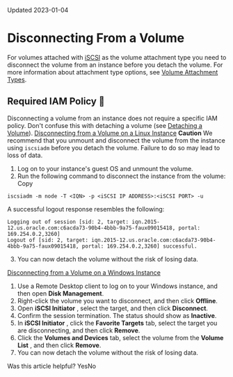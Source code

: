 Updated 2023-01-04
# Disconnecting From a Volume
For volumes attached with [iSCSI](https://docs.oracle.com/en-us/iaas/Content/Block/Concepts/overview.htm#iSCSI) as the volume attachment type you need to disconnect the volume from an instance before you detach the volume. For more information about attachment type options, see [Volume Attachment Types](https://docs.oracle.com/en-us/iaas/Content/Block/Concepts/overview.htm#attachtype).
## Required IAM Policy 🔗 
Disconnecting a volume from an instance does not require a specific IAM policy. Don't confuse this with detaching a volume (see [Detaching a Volume](https://docs.oracle.com/en-us/iaas/Content/Block/Tasks/detachingavolume.htm#Detaching_a_Volume "Detach a block volume from an instance.")). 
[Disconnecting from a Volume on a Linux Instance](https://docs.oracle.com/en-us/iaas/Content/Block/Tasks/disconnectingfromavolume.htm)
**Caution** We recommend that you unmount and disconnect the volume from the instance using `iscsiadm` before you detach the volume. Failure to do so may lead to loss of data.
  1. Log on to your instance's guest OS and unmount the volume.
  2. Run the following command to disconnect the instance from the volume:
Copy
```
iscsiadm -m node -T <IQN> -p <iSCSI IP ADDRESS>:<iSCSI PORT> -u
```

A successful logout response resembles the following:
```
Logging out of session [sid: 2, target: iqn.2015-12.us.oracle.com:c6acda73-90b4-4bbb-9a75-faux09015418, portal: 169.254.0.2,3260]
Logout of [sid: 2, target: iqn.2015-12.us.oracle.com:c6acda73-90b4-4bbb-9a75-faux09015418, portal: 169.254.0.2,3260] successful.
```

  3. You can now detach the volume without the risk of losing data.


[Disconnecting from a Volume on a Windows Instance](https://docs.oracle.com/en-us/iaas/Content/Block/Tasks/disconnectingfromavolume.htm)
  1. Use a Remote Desktop client to log on to your Windows instance, and then open **Disk Management**.
  2. Right-click the volume you want to disconnect, and then click **Offline**.
  3. Open **iSCSI Initiator** , select the target, and then click **Disconnect**.
  4. Confirm the session termination. The status should show as **Inactive**.
  5. In **iSCSI Initiator** , click the **Favorite Targets** tab, select the target you are disconnecting, and then click **Remove**.
  6. Click the **Volumes and Devices** tab, select the volume from the **Volume List** , and then click **Remove**.
  7. You can now detach the volume without the risk of losing data.


Was this article helpful?
YesNo


